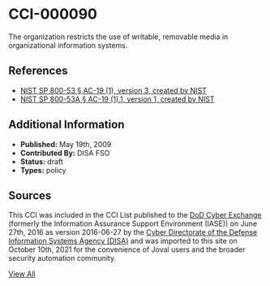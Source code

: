 # CCI-000090

The organization restricts the use of writable, removable media in organizational information systems.

## References ##

* [NIST SP 800-53 § AC-19 (1), version 3, created by NIST](http://csrc.nist.gov/publications/PubsSPs.html)
* [NIST SP 800-53A § AC-19 (1).1, version 1, created by NIST](http://csrc.nist.gov/publications/PubsSPs.html)


## Additional Information ##

* **Published:** May 19th, 2009
* **Contributed By:** DISA FSO
* **Status:** draft
* **Types:** policy

## Sources ##

This CCI was included in the CCI List published to the [DoD Cyber Exchange](https://public.cyber.mil/stigs/cci/)
(formerly the Information Assurance Support Environment (IASE)) on June 27th, 2016 as version
2016-06-27 by the [Cyber Directorate of the Defense Information Systems Agency (DISA)](https://public.cyber.mil/about-cyber/)
and was imported to this site on October 10th, 2021 for the convenience of Joval users and the broader
security automation community.

[View All](../README.md)
